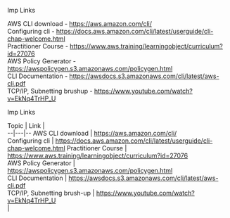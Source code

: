 Imp Links

AWS CLI download - https://aws.amazon.com/cli/  
Configuring cli - https://docs.aws.amazon.com/cli/latest/userguide/cli-chap-welcome.html  
Practitioner Course - https://www.aws.training/learningobject/curriculum?id=27076  
AWS Policy Generator - https://awspolicygen.s3.amazonaws.com/policygen.html  
CLI Documentation - https://awsdocs.s3.amazonaws.com/cli/latest/aws-cli.pdf  
TCP/IP, Subnetting brushup - https://www.youtube.com/watch?v=EkNq4TrHP_U  

Imp Links



Topic  | Link   |  
--|---|--
AWS CLI download  |  https://aws.amazon.com/cli/     
Configuring cli   |  https://docs.aws.amazon.com/cli/latest/userguide/cli-chap-welcome.html 
Practitioner Course  |  https://www.aws.training/learningobject/curriculum?id=27076  
AWS Policy Generator  |  https://awspolicygen.s3.amazonaws.com/policygen.html  
CLI Documentation  |  https://awsdocs.s3.amazonaws.com/cli/latest/aws-cli.pdf  
TCP/IP, Subnetting brush-up  |  https://www.youtube.com/watch?v=EkNq4TrHP_U  
  |  
